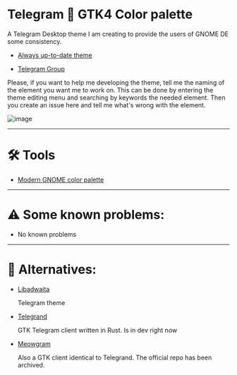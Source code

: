 # Telegram 🤝 GTK4 Color palette

A Telegram Desktop theme I am creating to provide the users of GNOME DE some consistency.


- [Always up-to-date theme](https://t.me/addtheme/libadwaita_dark)

- [Telegram Group](https://t.me/adwaita_dark)

Please, if you want to help me developing the theme, tell me the naming of the element you want me to work on. This can be done by entering the theme editing menu and searching by keywords the needed element. Then you create an issue here and tell me what's wrong with the element.


![image](https://user-images.githubusercontent.com/68148186/168563404-37fd7c44-b0cf-4d10-832e-75a6972c1d3d.png)

---

# 🛠 Tools

- [Modern GNOME color palette](https://gnome.pages.gitlab.gnome.org/libadwaita/doc/1-latest/named-colors.html#window-colors)

---

# ⚠️ Some known problems:

- No known problems

---

# 🔄 Alternatives:

+ [Libadwaita](https://t.me/addtheme/libadwaita) 

  Telegram theme

+ [Telegrand](https://github.com/melix99/telegrand) 

  GTK Telegram client written in Rust. Is in dev right now

+ [Meowgram](https://github.com/ExposedCat/Meowgram) 

  Also a GTK client identical to Telegrand. The official repo has been archived.
